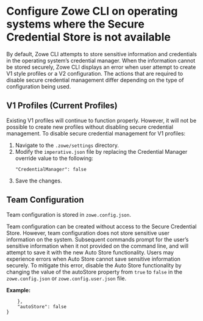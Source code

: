 # Configure Zowe CLI on operating systems where the Secure Credential Store is not available

By default, Zowe CLI attempts to store sensitive information and credentials in the operating system’s credential manager. When the information cannot be stored securely, Zowe CLI displays an error when user attempt to create V1 style profiles or a V2 configuration. The actions that are required to disable secure credential management differ depending on the type of configuration being used.

## V1 Profiles (Current Profiles)

Existing V1 profiles will continue to function properly. However, it will not be possible to create new profiles without disabling secure credential management. To disable secure credential management for V1 profiles:

1. Navigate to the `.zowe/settings` directory.
2. Modify the `imperative.json` file by replacing the Credential Manager override value to the following:
    ```
    "CredentialManager": false
    ```
3. Save the changes.

## Team Configuration

Team configuration is stored in `zowe.config.json`.

Team configuration can be created without access to the Secure Credential Store. However, team configuration does not store sensitive user information on the system. Subsequent commands prompt for the user’s sensitive information when it not provided on the command line, and will attempt to save it with the new Auto Store functionality. Users may experience errors when Auto Store cannot save sensitive information securely. To mitigate this error, disable the Auto Store functionality by changing the value of the autoStore property from `true` to `false` in the `zowe.config.json` or `zowe.config.user.json` file.  

**Example:** 

```
    },
    "autoStore": false
}
```